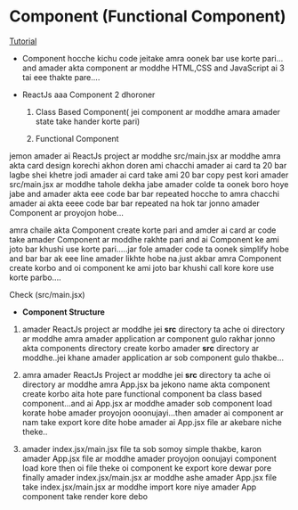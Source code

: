 # Component (Functional Component)

[Tutorial](https://www.youtube.com/watch?v=qgLZSNppJOU&list=PLgH5QX0i9K3rGtitufynBKMy5gAFpa1y8&index=10)


* Component hocche kichu code jeitake amra oonek bar use korte pari... and amader akta component ar moddhe HTML,CSS and JavaScript ai 3 tai eee thakte pare....

* ReactJs aaa Component 2 dhoroner 

  1. Class Based Component( jei component ar moddhe amara amader state take hander korte pari)

  2. Functional Component


jemon amader ai ReactJs project ar moddhe src/main.jsx ar moddhe amra akta card design korechi akhon doren ami chacchi amader ai card ta 20 bar lagbe shei khetre jodi amader ai card take ami 20 bar copy pest kori amader src/main.jsx ar moddhe tahole dekha jabe amader colde ta oonek boro hoye jabe and amader akta eee code bar bar repeated hocche to amra chacchi amader ai akta eeee code bar bar repeated na hok tar jonno amader Component ar proyojon hobe...

amra chaile akta Component create korte pari and amder ai card  ar code take amader Component ar moddhe rakhte pari and ai Component ke ami joto bar khushi use korte pari.....jar fole amader code ta  oonek simplify hobe and bar bar ak eee line amader likhte hobe na.just akbar amra Component create korbo and oi component ke ami joto bar khushi call kore kore use korte parbo....

Check (src/main.jsx)


* **Component Structure**

 1. amader ReactJs project ar moddhe jei **src** directory ta ache oi directory ar moddhe amra amader application ar  component gulo rakhar jonno akta components directory create korbo amader **src** directory ar moddhe..jei khane amader application ar sob component gulo thakbe... 

 2. amra amader ReactJs Project ar moddhe jei **src** directory ta ache oi directory ar moddhe amra App.jsx ba jekono name akta component create korbo aita hote pare functional component ba class based component...and ai App.jsx ar moddhe amader sob component load korate hobe amader proyojon ooonujayi...then amader ai component ar nam take export kore dite hobe amader ai App.jsx file ar akebare niche theke..

 3. amader index.jsx/main.jsx file ta sob somoy simple thakbe, karon amader App.jsx file ar moddhe amader proyojon oonujayi component load kore then oi file theke oi component ke export kore dewar pore finally amader index.jsx/main.jsx ar moddhe ashe amader App.jsx file take index.jsx/main.jsx ar moddhe import kore niye amader App component take render kore debo 

  


